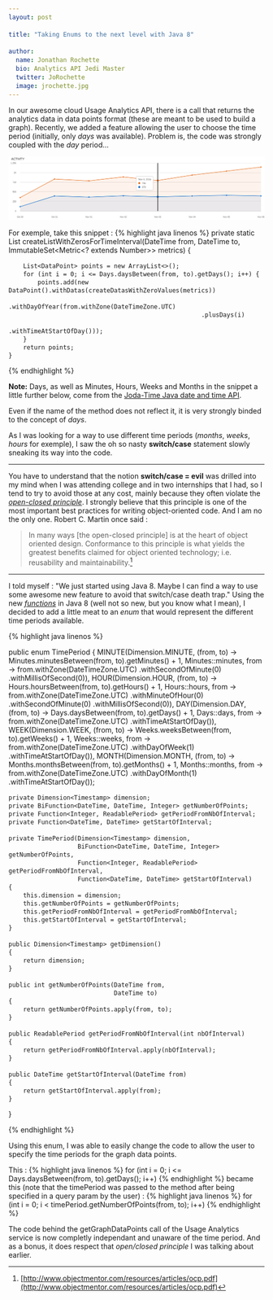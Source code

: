 ```yaml
---
layout: post

title: "Taking Enums to the next level with Java 8"

author:
  name: Jonathan Rochette
  bio: Analytics API Jedi Master
  twitter: JoRochette
  image: jrochette.jpg
---
```



In our awesome cloud Usage Analytics API, there is a call that returns the analytics data in data points format (these are meant to be used to build a graph). Recently, we added a feature allowing the user to choose the time period (initially, only *days* was available). Problem is, the code was strongly coupled with the *day* period...

<!-- more -->

![image](/images/graphexemple.png)

For exemple, take this snippet :
{% highlight java linenos %}
private static List<DataPoint> createListWithZerosForTimeInterval(DateTime from,
                                                                  DateTime to,
                                                                  ImmutableSet<Metric<? extends Number>> metrics)
    {

        List<DataPoint> points = new ArrayList<>();
        for (int i = 0; i <= Days.daysBetween(from, to).getDays(); i++) {
            points.add(new DataPoint().withDatas(createDatasWithZeroValues(metrics))
                                      .withDayOfYear(from.withZone(DateTimeZone.UTC)
                                                         .plusDays(i)
                                                         .withTimeAtStartOfDay()));
        }
        return points;
    }
{% endhighlight %}

**Note:** Days, as well as Minutes, Hours, Weeks and Months in the snippet a little further below, come from the [Joda-Time Java date and time API](http://www.joda.org/joda-time/).

Even if the name of the method does not reflect it, it is very strongly binded to the concept of *days*.

As I was looking for a way to use different time periods (*months*, *weeks*, *hours* for exemple), I saw the oh so nasty **switch/case** statement slowly sneaking its way into the code.  

----------
You have to understand that the notion **switch/case = evil** was drilled into my mind when I was attending college and in two internships that I had, so I tend to try to avoid those at any cost, mainly because they often violate the [*open-closed principle*](http://en.wikipedia.org/wiki/Open/closed_principle). I strongly believe that this principle is one of the most important best practices for writing object-oriented code. And I am no the only one. Robert C. Martin once said :

> In many ways [the open-closed principle] is at the heart of object oriented design. Conformance to this principle is what yields the greatest benefits claimed for object oriented technology; i.e. reusability and maintainability.[^footnote]

  [^footnote]: [http://www.objectmentor.com/resources/articles/ocp.pdf](http://www.objectmentor.com/resources/articles/ocp.pdf)

------------
I told myself : "We just started using Java 8. Maybe I can find a way to use some awesome new feature to avoid that switch/case death trap." Using the new [*functions*](http://docs.oracle.com/javase/8/docs/api/java/util/function/package-summary.html) in Java 8 (well not so new, but you know what I mean), I decided to add a little meat to an *enum* that would represent the different time periods available.

{% highlight java linenos %}

public enum TimePeriod
{
    MINUTE(Dimension.MINUTE, 
           (from,
            to) -> Minutes.minutesBetween(from, to).getMinutes() + 1,
           Minutes::minutes, 
           from -> from.withZone(DateTimeZone.UTC)
                       .withSecondOfMinute(0)
                       .withMillisOfSecond(0)),
    HOUR(Dimension.HOUR,
         (from,
          to) -> Hours.hoursBetween(from, to).getHours() + 1,
         Hours::hours,
         from -> from.withZone(DateTimeZone.UTC)
                     .withMinuteOfHour(0)
                     .withSecondOfMinute(0)
                     .withMillisOfSecond(0)),
    DAY(Dimension.DAY,
        (from,
         to) -> Days.daysBetween(from, to).getDays() + 1,
        Days::days,
        from -> from.withZone(DateTimeZone.UTC)
                    .withTimeAtStartOfDay()),
    WEEK(Dimension.WEEK,
         (from,
          to) -> Weeks.weeksBetween(from, to).getWeeks() + 1,
         Weeks::weeks,
         from -> from.withZone(DateTimeZone.UTC)
                     .withDayOfWeek(1)
                     .withTimeAtStartOfDay()),
    MONTH(Dimension.MONTH,
          (from,
           to) -> Months.monthsBetween(from, to).getMonths() + 1,
          Months::months,
          from -> from.withZone(DateTimeZone.UTC)
                      .withDayOfMonth(1)
                      .withTimeAtStartOfDay());

    private Dimension<Timestamp> dimension;
    private BiFunction<DateTime, DateTime, Integer> getNumberOfPoints;
    private Function<Integer, ReadablePeriod> getPeriodFromNbOfInterval;
    private Function<DateTime, DateTime> getStartOfInterval;

    private TimePeriod(Dimension<Timestamp> dimension,
                       BiFunction<DateTime, DateTime, Integer> getNumberOfPoints,
                       Function<Integer, ReadablePeriod> getPeriodFromNbOfInterval,
                       Function<DateTime, DateTime> getStartOfInterval)
    {
        this.dimension = dimension;
        this.getNumberOfPoints = getNumberOfPoints;
        this.getPeriodFromNbOfInterval = getPeriodFromNbOfInterval;
        this.getStartOfInterval = getStartOfInterval;
    }

    public Dimension<Timestamp> getDimension()
    {
        return dimension;
    }

    public int getNumberOfPoints(DateTime from,
                                 DateTime to)
    {
        return getNumberOfPoints.apply(from, to);
    }

    public ReadablePeriod getPeriodFromNbOfInterval(int nbOfInterval)
    {
        return getPeriodFromNbOfInterval.apply(nbOfInterval);
    }

    public DateTime getStartOfInterval(DateTime from)
    {
        return getStartOfInterval.apply(from);
    }
}

{% endhighlight %}

Using this enum, I was able to easily change the code to allow the user to specify the time periods for the graph data points. 

This :
{% highlight java linenos %}
for (int i = 0; i <= Days.daysBetween(from, to).getDays(); i++)
{% endhighlight %}
became this (note that the timePeriod was passed to the method after being specified in a query param by the user) :
{% highlight java linenos %}
for (int i = 0; i < timePeriod.getNumberOfPoints(from, to); i++)
{% endhighlight %}

The code behind the getGraphDataPoints call of the Usage Analytics service is now completly independant and unaware of the time period. And as a bonus, it does respect that *open/closed principle* I was talking about earlier.
